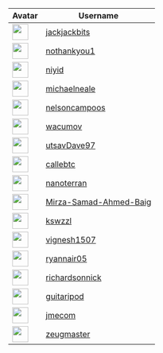 <!-- CONTRIBUTORS START -->
| Avatar | Username |
|--------|----------|
| <img src="https://avatars.githubusercontent.com/u/212554440?v=4" width="32"/> | [jackjackbits](https://github.com/jackjackbits) |
| <img src="https://avatars.githubusercontent.com/u/3178730?v=4" width="32"/> | [nothankyou1](https://github.com/nothankyou1) |
| <img src="https://avatars.githubusercontent.com/u/20237127?v=4" width="32"/> | [niyid](https://github.com/niyid) |
| <img src="https://avatars.githubusercontent.com/u/14976?v=4" width="32"/> | [michaelneale](https://github.com/michaelneale) |
| <img src="https://avatars.githubusercontent.com/u/41493192?v=4" width="32"/> | [nelsoncampoos](https://github.com/nelsoncampoos) |
| <img src="https://avatars.githubusercontent.com/u/2861871?v=4" width="32"/> | [wacumov](https://github.com/wacumov) |
| <img src="https://avatars.githubusercontent.com/u/43574230?v=4" width="32"/> | [utsavDave97](https://github.com/utsavDave97) |
| <img src="https://avatars.githubusercontent.com/u/93376500?v=4" width="32"/> | [callebtc](https://github.com/callebtc) |
| <img src="https://avatars.githubusercontent.com/u/40511237?v=4" width="32"/> | [nanoterran](https://github.com/nanoterran) |
| <img src="https://avatars.githubusercontent.com/u/89132160?v=4" width="32"/> | [Mirza-Samad-Ahmed-Baig](https://github.com/Mirza-Samad-Ahmed-Baig) |
| <img src="https://avatars.githubusercontent.com/u/1975987?v=4" width="32"/> | [kswzzl](https://github.com/kswzzl) |
| <img src="https://avatars.githubusercontent.com/u/143084478?v=4" width="32"/> | [vignesh1507](https://github.com/vignesh1507) |
| <img src="https://avatars.githubusercontent.com/u/23365226?v=4" width="32"/> | [ryannair05](https://github.com/ryannair05) |
| <img src="https://avatars.githubusercontent.com/u/29212540?v=4" width="32"/> | [richardsonnick](https://github.com/richardsonnick) |
| <img src="https://avatars.githubusercontent.com/u/47460844?v=4" width="32"/> | [guitaripod](https://github.com/guitaripod) |
| <img src="https://avatars.githubusercontent.com/u/6612870?v=4" width="32"/> | [jmecom](https://github.com/jmecom) |
| <img src="https://avatars.githubusercontent.com/u/3989336?v=4" width="32"/> | [zeugmaster](https://github.com/zeugmaster) |
<!-- CONTRIBUTORS END -->



















